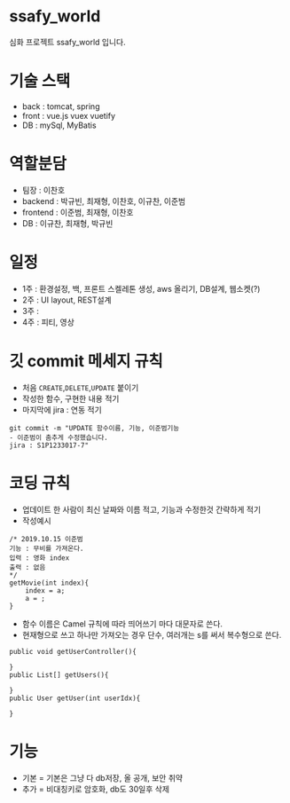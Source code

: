 # ssafy_world

심화 프로젝트 ssafy_world 입니다.
 
# 기술 스택
- back : tomcat, spring
- front : vue.js vuex vuetify
- DB : mySql, MyBatis

# 역할분담
- 팀장 : 이찬호
- backend : 박규빈, 최재형, 이찬호, 이규찬, 이준범
- frontend : 이준범, 최재형, 이찬호
- DB : 이규찬, 최재형, 박규빈

# 일정
- 1주 : 환경설정, 백, 프론트 스켈레톤 생성, aws 올리기, DB설계, 웹소켓(?)
- 2주 : UI layout, REST설계
- 3주 :
- 4주 : 피티, 영상

# 깃 commit 메세지 규칙
- 처음 `CREATE`,`DELETE`,`UPDATE` 붙이기
- 작성한 함수, 구현한 내용 적기
- 마지막에 jira : 연동 적기
```
git commit -m "UPDATE 함수이름, 기능, 이준범기능
- 이준범이 춤추게 수정했습니다.
jira : S1P1233017-7"
```

# 코딩 규칙
- 업데이트 한 사람이 최신 날짜와 이름 적고, 기능과 수정한것 간략하게 적기
- 작성예시
```
/* 2019.10.15 이준범
기능 : 무비를 가져온다.
입력 : 영화 index
출력 : 없음
*/
getMovie(int index){
    index = a;
    a = ;
}
```

- 함수 이름은 Camel 규칙에 따라 띄어쓰기 마다 대문자로 쓴다.
- 현재형으로 쓰고 하나만 가져오는 경우 단수, 여러개는 s를 써서 복수형으로 쓴다.
```
public void getUserController(){

}
public List[] getUsers(){

}
public User getUser(int userIdx){

}
```

# 기능
- 기본 = 기본은 그냥 다 db저장, 올 공개, 보안 취약
- 추가 = 비대칭키로 암호화, db도 30일후 삭제
